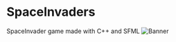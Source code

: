 # SpaceInvaders
SpaceInvader game made with C++ and SFML
![Banner](https://github.com/realTobby/SpaceInvaders/blob/main/github/preview1.gif)
